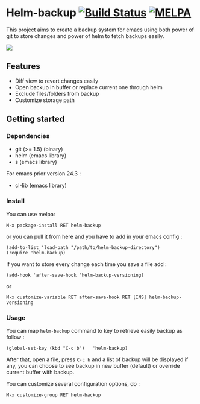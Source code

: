 # Helm-backup [![Build Status](https://travis-ci.org/antham/helm-backup.png?branch=master)](https://travis-ci.org/antham/helm-backup) [![MELPA](http://melpa.org/packages/helm-backup-badge.svg)](http://melpa.org/#/helm-backup)

This project aims to create a backup system for emacs using both power of git to store changes and power of helm to fetch backups easily.

![](http://antham.github.io/helm-backup/pictures/helm-backup.gif)

## Features

- Diff view to revert changes easily
- Open backup in buffer or replace current one through helm
- Exclude files/folders from backup
- Customize storage path

## Getting started

### Dependencies

* git (>= 1.5) (binary)
* helm (emacs library)
* s (emacs library)

For emacs prior version 24.3 :

* cl-lib (emacs library)

### Install

You can use melpa:

    M-x package-install RET helm-backup

or you can pull it from here and you have to add in your emacs config :

```elisp
(add-to-list 'load-path "/path/to/helm-backup-directory")
(require 'helm-backup)
```

If you want to store every change each time you save a file add :

```elisp
(add-hook 'after-save-hook 'helm-backup-versioning)
```

or

    M-x customize-variable RET after-save-hook RET [INS] helm-backup-versioning

### Usage

You can map `helm-backup` command to key to retrieve easily backup as follow :

```elisp
(global-set-key (kbd "C-c b")   'helm-backup)
```

After that, open a file, press `C-c b` and a list of backup will be displayed if any, you can choose to see backup in new buffer (default) or override current buffer with backup.

You can customize several configuration options, do : 

    M-x customize-group RET helm-backup
